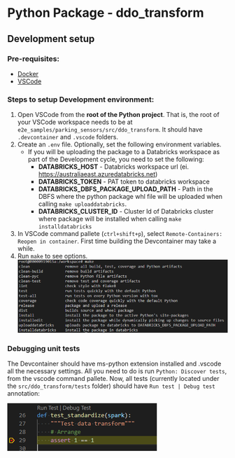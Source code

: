 # Python Package - ddo_transform

## Development setup

### Pre-requisites:
- [Docker](https://www.docker.com/)
- [VSCode](https://code.visualstudio.com/)

### Steps to setup Development environment:

1. Open VSCode from the **root of the Python project**. That is, the root of your VSCode workspace needs to be at `e2e_samples/parking_sensors/src/ddo_transform`. It should have `.devcontainer` and `.vscode` folders.
2. Create an `.env` file. Optionally, set the following environment variables.
    - If you will be uploading the package to a Databricks workspace as part of the Development cycle, you need to set the following:
      - **DATABRICKS_HOST** - Databricks workspace url (ei. https://australiaeast.azuredatabricks.net)
      - **DATABRICKS_TOKEN** - PAT token to databricks workspace
      - **DATABRICKS_DBFS_PACKAGE_UPLOAD_PATH** - Path in the DBFS where the python package whl file will be uploaded when calling `make uploaddatabricks`.
      - **DATABRICKS_CLUSTER_ID** - Cluster Id of Databricks cluster where package will be installed when calling `make installdatabricks`
3. In VSCode command pallete (`ctrl+shift+p`), select `Remote-Containers: Reopen in container`. First time building the Devcontainer may take a while.
4. Run `make` to see options.
    ![makefile](./docs/images/make.PNG)


### Debugging unit tests

The Devcontainer should have ms-python extension installed and .vscode all the necessary settings. All you need to do is run `Python: Discover tests`, from the vscode command pallete. Now, all tests (currently located under the `src/ddo_transform/tests` folder) should have `Run test | Debug test` annotation:

  ![Test annotation](./docs/images/test_annotation.PNG)